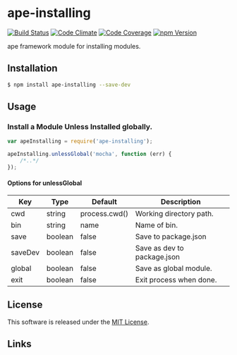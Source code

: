 ape-installing
==========

<!-- Badge Start -->
<a name="badges"></a>

[![Build Status][bd_travis_shield_url]][bd_travis_url]
[![Code Climate][bd_codeclimate_shield_url]][bd_codeclimate_url]
[![Code Coverage][bd_codeclimate_coverage_shield_url]][bd_codeclimate_url]
[![npm Version][bd_npm_shield_url]][bd_npm_url]

[bd_repo_url]: https://github.com/ape-repo/ape-installing
[bd_travis_url]: http://travis-ci.org/ape-repo/ape-installing
[bd_travis_shield_url]: http://img.shields.io/travis/ape-repo/ape-installing.svg?style=flat
[bd_license_url]: https://github.com/ape-repo/ape-installing/blob/master/LICENSE
[bd_codeclimate_url]: http://codeclimate.com/github/ape-repo/ape-installing
[bd_codeclimate_shield_url]: http://img.shields.io/codeclimate/github/ape-repo/ape-installing.svg?style=flat
[bd_codeclimate_coverage_shield_url]: http://img.shields.io/codeclimate/coverage/github/ape-repo/ape-installing.svg?style=flat
[bd_gemnasium_url]: https://gemnasium.com/ape-repo/ape-installing
[bd_gemnasium_shield_url]: https://gemnasium.com/ape-repo/ape-installing.svg
[bd_npm_url]: http://www.npmjs.org/package/ape-installing
[bd_npm_shield_url]: http://img.shields.io/npm/v/ape-installing.svg?style=flat
[bd_bower_badge_url]: https://img.shields.io/bower/v/ape-installing.svg?style=flat

<!-- Badge End -->


<!-- Description Start -->
<a name="description"></a>

ape framework module for installing modules.

<!-- Description End -->


<!-- Overview Start -->
<a name="overview"></a>


<!-- Overview End -->


<!-- Sections Start -->
<a name="sections"></a>

<!-- Section from "doc/readme/01.Installation.md.hbs" Start -->

<a name="section-doc-readme-01-installation-md"></a>
Installation
-----

```bash
$ npm install ape-installing --save-dev
```

<!-- Section from "doc/readme/01.Installation.md.hbs" End -->

<!-- Section from "doc/readme/02.Usage.md.hbs" Start -->

<a name="section-doc-readme-02-usage-md"></a>
Usage
---------

### Install a Module Unless Installed globally.

```javascript
var apeInstalling = require('ape-installing');

apeInstalling.unlessGlobal('mocha', function (err) {
    /*..*/
});
```
#### Options for unlessGlobal

| Key | Type | Default | Description |
| --- | --- | --- | --- |
| cwd | string | process.cwd() | Working directory path. |
| bin | string | name | Name of bin. |
| save | boolean | false | Save to package.json |
| saveDev | boolean | false | Save as dev to package.json |
| global | boolean | false | Save as global module. |
| exit | boolean | false | Exit process when done. |
<!-- Section from "doc/readme/02.Usage.md.hbs" End -->


<!-- Sections Start -->


<!-- LICENSE Start -->
<a name="license"></a>

License
-------
This software is released under the [MIT License](https://github.com/ape-repo/ape-installing/blob/master/LICENSE).

<!-- LICENSE End -->


<!-- Links Start -->
<a name="links"></a>

Links
------


<!-- Links End -->
